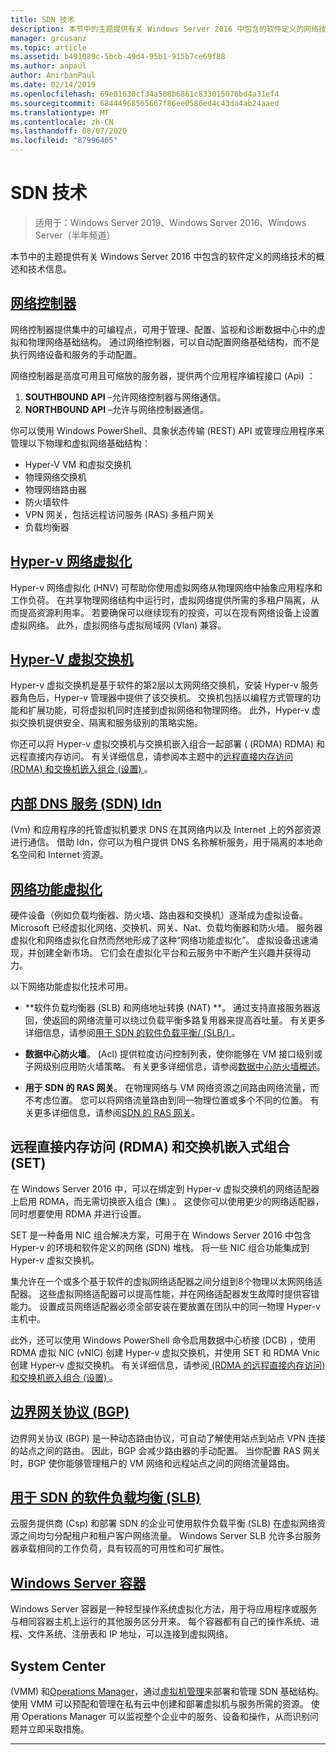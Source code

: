 ```yaml
---
title: SDN 技术
description: 本节中的主题提供有关 Windows Server 2016 中包含的软件定义的网络技术的概述和技术信息。
manager: grcusanz
ms.topic: article
ms.assetid: b491089c-5bcb-49d4-95b1-915b7ce69f88
ms.author: anpaul
author: AnirbanPaul
ms.date: 02/14/2019
ms.openlocfilehash: 69e01630cf34a588b6861c833015076bd4a31ef4
ms.sourcegitcommit: 68444968565667f86ee0586ed4c43da4ab24aaed
ms.translationtype: MT
ms.contentlocale: zh-CN
ms.lasthandoff: 08/07/2020
ms.locfileid: "87996465"
---
```

# <a name="sdn-technologies"></a>SDN 技术

>适用于：Windows Server 2019、Windows Server 2016、Windows Server（半年频道）

本节中的主题提供有关 Windows Server 2016 中包含的软件定义的网络技术的概述和技术信息。

## <a name="network-controller"></a>[网络控制器](network-controller/Network-Controller.md)

网络控制器提供集中的可编程点，可用于管理、配置、监视和诊断数据中心中的虚拟和物理网络基础结构。 通过网络控制器，可以自动配置网络基础结构，而不是执行网络设备和服务的手动配置。

网络控制器是高度可用且可缩放的服务器，提供两个应用程序编程接口 (Api) ：

1. **SOUTHBOUND API** –允许网络控制器与网络通信。
2. **NORTHBOUND API** –允许与网络控制器通信。

你可以使用 Windows PowerShell、具象状态传输 (REST) API 或管理应用程序来管理以下物理和虚拟网络基础结构：

- Hyper-V VM 和虚拟交换机
- 物理网络交换机
- 物理网络路由器
- 防火墙软件
- VPN 网关，包括远程访问服务 (RAS) 多租户网关
- 负载均衡器

## <a name="hyper-v-network-virtualization"></a>[Hyper-v 网络虚拟化](hyper-v-network-virtualization/Hyper-V-Network-Virtualization.md)

Hyper-v 网络虚拟化 (HNV) 可帮助你使用虚拟网络从物理网络中抽象应用程序和工作负荷。 在共享物理网络结构中运行时，虚拟网络提供所需的多租户隔离，从而提高资源利用率。 若要确保可以继续现有的投资，可以在现有网络设备上设置虚拟网络。 此外，虚拟网络与虚拟局域网 (Vlan) 兼容。

## <a name="hyper-v-virtual-switch"></a>[Hyper-V 虚拟交换机](../../../virtualization/hyper-v-virtual-switch/Hyper-V-Virtual-Switch.md)

Hyper-v 虚拟交换机是基于软件的第2层以太网网络交换机，安装 Hyper-v 服务器角色后，Hyper-v 管理器中提供了该交换机。 交换机包括以编程方式管理的功能和扩展功能，可将虚拟机同时连接到虚拟网络和物理网络。 此外，Hyper-v 虚拟交换机提供安全、隔离和服务级别的策略实施。

你还可以将 Hyper-v 虚拟交换机与交换机嵌入组合一起部署 ( (RDMA) RDMA) 和远程直接内存访问。 有关详细信息，请参阅本主题中的[远程直接内存访问 (RDMA) 和交换机嵌入组合 (设置) ](#remote-direct-memory-access-rdma-and-switch-embedded-teaming-set) 。

## <a name="internal-dns-service-idns-for-sdn"></a>[内部 DNS 服务 (SDN) Idn](Idns-for-Sdn.md)

 (Vm) 和应用程序的托管虚拟机要求 DNS 在其网络内以及 Internet 上的外部资源进行通信。 借助 Idn，你可以为租户提供 DNS 名称解析服务，用于隔离的本地命名空间和 Internet 资源。

## <a name="network-function-virtualization"></a>[网络功能虚拟化](network-function-virtualization/Network-Function-Virtualization.md)

硬件设备（例如负载均衡器、防火墙、路由器和交换机）逐渐成为虚拟设备。 Microsoft 已经虚拟化网络、交换机、网关、Nat、负载均衡器和防火墙。 服务器虚拟化和网络虚拟化自然而然地形成了这种“网络功能虚拟化”。 虚拟设备迅速涌现，并创建全新市场。 它们会在虚拟化平台和云服务中不断产生兴趣并获得动力。

以下网络功能虚拟化技术可用。

-   **软件负载均衡器 (SLB) 和网络地址转换 (NAT) **。 通过支持直接服务器返回，使返回的网络流量可以绕过负载平衡多路复用器来提高吞吐量。 有关更多详细信息，请参阅[用于 SDN 的软件负载平衡/ (SLB/) ](network-function-virtualization/software-load-balancing-for-sdn.md)。

-   **数据中心防火墙**。  (Acl) 提供粒度访问控制列表，使你能够在 VM 接口级别或子网级别应用防火墙策略。 有关更多详细信息，请参阅[数据中心防火墙概述](network-function-virtualization/Datacenter-Firewall-Overview.md)。

-   **用于 SDN 的 RAS 网关**。 在物理网络与 VM 网络资源之间路由网络流量，而不考虑位置。 您可以将网络流量路由到同一物理位置或多个不同的位置。 有关更多详细信息，请参阅[SDN 的 RAS 网关](network-function-virtualization/RAS-Gateway-for-SDN.md)。

## <a name="remote-direct-memory-access-rdma-and-switch-embedded-teaming-set"></a>远程直接内存访问 (RDMA) 和交换机嵌入式组合 (SET)
在 Windows Server 2016 中，可以在绑定到 Hyper-v 虚拟交换机的网络适配器上启用 RDMA，而无需切换嵌入组合 (集) 。 这使你可以使用更少的网络适配器，同时想要使用 RDMA 并进行设置。

SET 是一种备用 NIC 组合解决方案，可用于在 Windows Server 2016 中包含 Hyper-v 的环境和软件定义的网络 (SDN) 堆栈。 将一些 NIC 组合功能集成到 Hyper-v 虚拟交换机。

集允许在一个或多个基于软件的虚拟网络适配器之间分组到8个物理以太网网络适配器。 这些虚拟网络适配器可以提高性能，并在网络适配器发生故障时提供容错能力。
设置成员网络适配器必须全部安装在要放置在团队中的同一物理 Hyper-v 主机中。

此外，还可以使用 Windows PowerShell 命令启用数据中心桥接 (DCB) ，使用 RDMA 虚拟 NIC (vNIC) 创建 Hyper-v 虚拟交换机，并使用 SET 和 RDMA Vnic 创建 Hyper-v 虚拟交换机。 有关详细信息，请参阅[ (RDMA 的远程直接内存访问) 和交换机嵌入组合 (设置) ](../../../virtualization/hyper-v-virtual-switch/rdma-and-switch-embedded-teaming.md)。

## <a name="border-gateway-protocol-bgp"></a>[边界网关协议 (BGP)](../../../remote/remote-access/bgp/Border-Gateway-Protocol-BGP.md)

边界网关协议 (BGP) 是一种动态路由协议，可自动了解使用站点到站点 VPN 连接的站点之间的路由。 因此，BGP 会减少路由器的手动配置。   当你配置 RAS 网关时，BGP 使你能够管理租户的 VM 网络和远程站点之间的网络流量路由。

## <a name="software-load-balancing-slb-for-sdn"></a>[用于 SDN 的软件负载均衡 (SLB)](network-function-virtualization/software-load-balancing-for-sdn.md)
云服务提供商 (Csp) 和部署 SDN 的企业可使用软件负载平衡 (SLB) 在虚拟网络资源之间均匀分配租户和租户客户网络流量。 Windows Server SLB 允许多台服务器承载相同的工作负荷，具有较高的可用性和可扩展性。

## <a name="windows-server-containers"></a>[Windows Server 容器](Containers/Container-networking-overview.md)

Windows Server 容器是一种轻型操作系统虚拟化方法，用于将应用程序或服务与相同容器主机上运行的其他服务区分开来。 每个容器都有自己的操作系统、进程、文件系统、注册表和 IP 地址，可以连接到虚拟网络。

## <a name="system-center"></a>System Center

 (VMM) 和[Operations Manager](/system-center/scom/)，通过[虚拟机管理](/system-center/vmm/)来部署和管理 SDN 基础结构。 使用 VMM 可以预配和管理在私有云中创建和部署虚拟机与服务所需的资源。  使用 Operations Manager 可以监视整个企业中的服务、设备和操作，从而识别问题并立即采取措施。


---